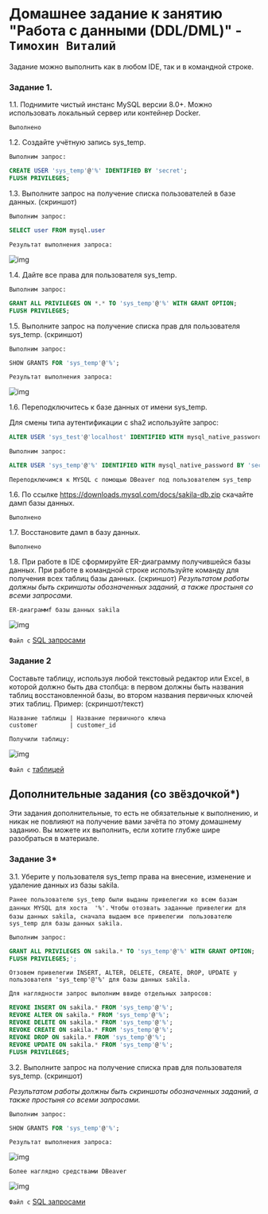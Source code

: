 # Домашнее задание к занятию "Работа с данными (DDL/DML)" - `Тимохин Виталий`

Задание можно выполнить как в любом IDE, так и в командной строке.

### Задание 1.

1.1. Поднимите чистый инстанс MySQL версии 8.0+. Можно использовать локальный сервер или контейнер Docker.

`Выполнено`

1.2. Создайте учётную запись sys_temp. 

`Выполним запрос:`

```sql
CREATE USER 'sys_temp'@'%' IDENTIFIED BY 'secret';
FLUSH PRIVILEGES;
```
1.3. Выполните запрос на получение списка пользователей в базе данных. (скриншот)

`Выполним запрос:`
```sql
SELECT user FROM mysql.user
```
`Результат выполнения запроса:`

![img](img/IMG_01.PNG)

1.4. Дайте все права для пользователя sys_temp. 

`Выполним запрос:`

```sql
GRANT ALL PRIVILEGES ON *.* TO 'sys_temp'@'%' WITH GRANT OPTION;
FLUSH PRIVILEGES;
```
1.5. Выполните запрос на получение списка прав для пользователя sys_temp. (скриншот)

`Выполним запрос:`

```sql
SHOW GRANTS FOR 'sys_temp'@'%';
```

`Результат выполнения запроса:`

![img](img/IMG_02.PNG)


1.6. Переподключитесь к базе данных от имени sys_temp.

Для смены типа аутентификации с sha2 используйте запрос: 
```sql
ALTER USER 'sys_test'@'localhost' IDENTIFIED WITH mysql_native_password BY 'password';
```

`Выполним запрос:`

```sql
ALTER USER 'sys_temp'@'%' IDENTIFIED WITH mysql_native_password BY 'secret';
```

`Переподключимся к MYSQL с помощью DBeaver под пользователем sys_temp`


1.6. По ссылке https://downloads.mysql.com/docs/sakila-db.zip скачайте дамп базы данных.

`Выполнено`

1.7. Восстановите дамп в базу данных.

`Выполнено`

1.8. При работе в IDE сформируйте ER-диаграмму получившейся базы данных. 
При работе в командной строке используйте команду для получения всех таблиц базы данных. (скриншот)
*Результатом работы должны быть скриншоты обозначенных заданий, а также простыня со всеми запросами.*

`ER-диаграммf базы данных sakila`

 ![img](img/sakila.png)
 
`Файл с` [SQL запросами](requests/Script-dz2.sql)

### Задание 2
Составьте таблицу, используя любой текстовый редактор или Excel, в которой должно быть два столбца: в первом должны быть названия таблиц восстановленной базы, во втором названия первичных ключей этих таблиц. Пример: (скриншот/текст)

```
Название таблицы | Название первичного ключа
customer         | customer_id
```

`Получили таблицу:`

![img](img/tables_pkeys.PNG)

`Файл с` [таблицей](txt/tables_pkeys.txt)

## Дополнительные задания (со звёздочкой*)
Эти задания дополнительные, то есть не обязательные к выполнению, и никак не повлияют на получение вами зачёта по этому домашнему заданию. Вы можете их выполнить, если хотите глубже шире разобраться в материале.

### Задание 3*
3.1. Уберите у пользователя sys_temp права на внесение, изменение и удаление данных из базы sakila.

`Ранее пользователю sys_temp были выданы привелегии ко всем базам данных MYSQL для хоста  '%'.`
`Чтобы отозвать заданные привелегии для базы данных sakila, сначала выдаем все привелегии `
`пользователю sys_temp для базы данных sakila.`

`Выполним запрос:`

```sql
GRANT ALL PRIVILEGES ON sakila.* TO 'sys_temp'@'%' WITH GRANT OPTION;
FLUSH PRIVILEGES;';
```

`Отзовем привелегии INSERT, ALTER, DELETE, CREATE, DROP, UPDATE у пользователя 'sys_temp'@'%' для базы данных sakila.`

`Для наглядности запрос выполним ввиде отдельных запросов:` 

```sql
REVOKE INSERT ON sakila.* FROM 'sys_temp'@'%';
REVOKE ALTER ON sakila.* FROM 'sys_temp'@'%';
REVOKE DELETE ON sakila.* FROM 'sys_temp'@'%';
REVOKE CREATE ON sakila.* FROM 'sys_temp'@'%';
REVOKE DROP ON sakila.* FROM 'sys_temp'@'%';
REVOKE UPDATE ON sakila.* FROM 'sys_temp'@'%';
FLUSH PRIVILEGES;
```

3.2. Выполните запрос на получение списка прав для пользователя sys_temp. (скриншот)

*Результатом работы должны быть скриншоты обозначенных заданий, а также простыня со всеми запросами.*

`Выполним запрос:`

```sql
SHOW GRANTS FOR 'sys_temp'@'%';
```


`Результат выполнения запроса:`

![img](img/IMG_04.PNG)

`Более наглядно средствами DBeaver`

![img](img/IMG_05.PNG)

`Файл с` [SQL запросами](requests/Script-dz2.sql)
